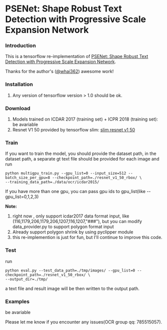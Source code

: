 # PSENet: Shape Robust Text Detection with Progressive Scale Expansion Network

### Introduction
This is a tensorflow re-implementation of [PSENet: Shape Robust Text Detection with Progressive Scale Expansion Network](https://arxiv.org/abs/1806.02559).

Thanks for the author's ([@whai362](https://github.com/whai362)) awesome work!

### Installation
1. Any version of tensorflow version > 1.0 should be ok.

### Download
1. Models trained on ICDAR 2017 (training set) + ICPR 2018 (training set): be avariable
2. Resnet V1 50 provided by tensorflow slim: [slim resnet v1 50](http://download.tensorflow.org/models/resnet_v1_50_2016_08_28.tar.gz)

### Train
If you want to train the model, you should provide the dataset path, in the dataset path, a separate gt text file should be provided for each image
and run

```
python multigpu_train.py --gpu_list=0 --input_size=512 --batch_size_per_gpu=8 --checkpoint_path=./resnet_v1_50_rbox/ \
--training_data_path=./data/ocr/icdar2015/
```

If you have more than one gpu, you can pass gpu ids to gpu_list(like --gpu_list=0,1,2,3)

**Note:**
1. right now , only support icdar2017 data format input, like (116,1179,206,1179,206,1207,116,1207,"###"),
but you can modify data_provider.py to support polygon format input
2. Already support polygon shrink by using pyclipper module
3. this re-implemention is just for fun, but I'll continue to improve this code.

### Test
run
```
python eval.py --test_data_path=./tmp/images/ --gpu_list=0 --checkpoint_path=./resnet_v1_50_rbox/ \
--output_dir=./tmp/
```

a text file and result image will be then written to the output path.


### Examples
be avariable


Please let me know if you encounter any issues(OCR group qq: 785515057).
